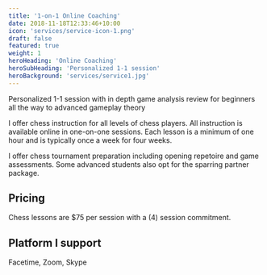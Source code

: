 ```yaml
---
title: '1-on-1 Online Coaching'
date: 2018-11-18T12:33:46+10:00
icon: 'services/service-icon-1.png'
draft: false
featured: true
weight: 1
heroHeading: 'Online Coaching'
heroSubHeading: 'Personalized 1-1 session'
heroBackground: 'services/service1.jpg'
---
```


Personalized 1-1 session with in depth game analysis review for beginners all the way to advanced gameplay theory  

I offer chess instruction for all levels of chess players. All instruction is available online in one-on-one sessions. Each lesson is a minimum of one hour and is typically once a week for four weeks.

I offer chess tournament preparation including opening repetoire and game assessments. Some advanced students also opt for the sparring partner package.

## Pricing

Chess lessons are $75 per session with a (4) session commitment.

## Platform I support

Facetime, Zoom, Skype